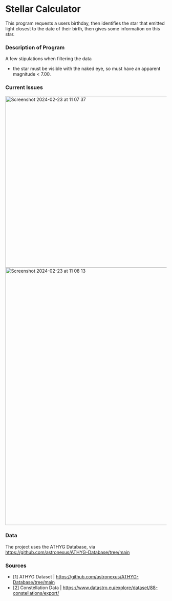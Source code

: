 # Stellar Calculator
This program requests a users birthday, then identifies the star that emitted light closest to the date of their birth, then gives some information on this star.

### Description of Program
A few stipulations when filtering the data 
- the star must be visible with the naked eye, so must have an apparent magnitude < 7.00.

### Current Issues

<img width="533" alt="Screenshot 2024-02-23 at 11 07 37" src="https://github.com/brengall99/stellar_calculator/assets/159880330/d8f5dbc5-3a2d-4202-9099-68f6c31122d2">
<img width="801" alt="Screenshot 2024-02-23 at 11 08 13" src="https://github.com/brengall99/stellar_calculator/assets/159880330/86a4b7d4-b1c1-4d28-9950-fe610842c0f8">

### Data
The project uses the ATHYG Database, via https://github.com/astronexus/ATHYG-Database/tree/main 

### Sources
* [1] ATHYG Dataset | https://github.com/astronexus/ATHYG-Database/tree/main
* [2] Constellation Data | https://www.datastro.eu/explore/dataset/88-constellations/export/
